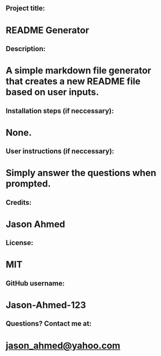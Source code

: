 
  ## Project title:
  # README Generator

  ## Description:
  # A simple markdown file generator that creates a new README file based on user inputs.

  ## Installation steps (if neccessary):
  # None.

  ## User instructions (if neccessary):
  # Simply answer the questions when prompted.

  ## Credits:
  # Jason Ahmed

  ## License:
  # MIT

  ## GitHub username:
  # Jason-Ahmed-123

  ## Questions? Contact me at:
  # jason_ahmed@yahoo.com
